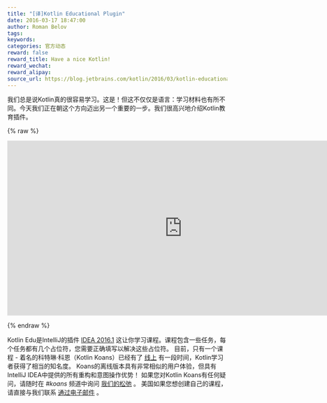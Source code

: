 ```yaml
---
title: "[译]Kotlin Educational Plugin"
date: 2016-03-17 18:47:00
author: Roman Belov
tags:
keywords:
categories: 官方动态
reward: false
reward_title: Have a nice Kotlin!
reward_wechat:
reward_alipay:
source_url: https://blog.jetbrains.com/kotlin/2016/03/kotlin-educational-plugin/
---
```


我们总是说Kotlin真的很容易学习。这是！但这不仅仅是语言：学习材料也有所不同。今天我们正在朝这个方向迈出另一个重要的一步。我们很高兴地介绍Kotlin教育插件。

{% raw %}
<p><iframe frameborder="0" height="400" src="https://www.youtube.com/embed/0ponbfQhESY?rel=0&amp;controls=0&amp;showinfo=0" width="800"></iframe></p>
{% endraw %}

Kotlin Edu是IntelliJ的插件 [IDEA 2016.1](http://blog.jetbrains.com/idea/2016/03/intellij-idea-2016-1-is-here/) 这让你学习课程。课程包含一些任务，每个任务都有几个占位符，您需要正确填写以解决这些占位符。
目前，只有一个课程 - 着名的科特琳·科恩（Kotlin Koans）已经有了 [线上](http://try.kotlinlang.org/koans) 有一段时间，Kotlin学习者获得了相当的知名度。 Koans的离线版本具有非常相似的用户体验，但具有IntelliJ IDEA中提供的所有重构和意图操作优势！
如果您对Kotlin Koans有任何疑问，请随时在<em> #koans </em>频道中询问 [我们的松弛](http://kotlinslackin.herokuapp.com) 。
美国如果您想创建自己的课程，请直接与我们联系 [通过电子邮件](mailto:roman.belov@jetbrains.com) 。
